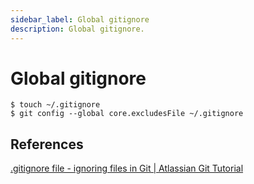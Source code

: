 ```yaml
---
sidebar_label: Global gitignore
description: Global gitignore.
---
```


# Global gitignore

```
$ touch ~/.gitignore
$ git config --global core.excludesFile ~/.gitignore
```

## References

[.gitignore file - ignoring files in Git | Atlassian Git Tutorial](https://www.atlassian.com/git/tutorials/saving-changes/gitignore#:~:text=If%20you%20want%20to%20ignore,directory%20as%20an%20ignored%20file.)